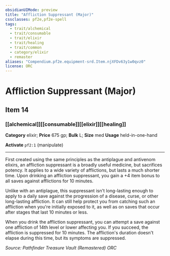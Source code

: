 ```yaml
---
obsidianUIMode: preview
title: "Affliction Suppressant (Major)"
cssclasses: pf2e,pf2e-spell
tags:
  - trait/alchemical
  - trait/consumable
  - trait/elixir
  - trait/healing
  - trait/common
  - category/elixir
  - remaster
aliases: "Compendium.pf2e.equipment-srd.Item.njXFDv63y1w0qvz0"
license: ORC
---
```

# Affliction Suppressant (Major)
## Item 14
### [[alchemical]][[consumable]][[elixir]][[healing]]

**Category** elixir; 
**Price** 675 gp; 
**Bulk** L; **Size** med
**Usage** held-in-one-hand

**Activate** `pf2:1` (manipulate)

* * *

First created using the same principles as the antiplague and antivenom elixirs, an affliction suppressant is a broadly useful medicine, but sacrifices potency. It applies to a wide variety of afflictions, but lasts a much shorter time. Upon drinking an affliction suppressant, you gain a +4 item bonus to all saves against afflictions for 10 minutes.

Unlike with an antiplague, this suppressant isn't long-lasting enough to apply to a daily save against the progression of a disease, curse, or other long-lasting affliction. It can still help protect you from catching such an affliction when you're initially exposed to it, as well as on saves that occur after stages that last 10 minutes or less.

When you drink the affliction suppressant, you can attempt a save against one affliction of 14th level or lower affecting you. If you succeed, the affliction is suppressed for 10 minutes. The affliction's duration doesn't elapse during this time, but its symptoms are suppressed.

*Source: Pathfinder Treasure Vault (Remastered)*
*ORC*